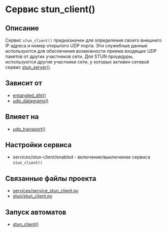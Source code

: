 # Сервис stun_client()


## Описание
Сервис `stun_client()` предназначен для определения своего внешнего IP адреса и 
номер открытого UDP порта. 
Эти служебные данные используются для обеспечения возможности приема входящих UDP пакетов 
от других участников сети.
Для STUN процедуры, используются другие участники сети, у которых активен сетевой сервис 
[stun_server()](services/service_stun_server.md).


## Зависит от
* [entangled_dht()](services/service_entangled_dht.md)
* [udp_datagrams()](services/service_udp_datagrams.md)


## Влияет на
* [udp_transport()](services/service_udp_transport.md)


## Настройки сервиса
* services/stun-client/enabled - включение/выключение сервиса `stun_client()`


## Связанные файлы проекта
* [services/service_stun_client.py](services/service_stun_client.py)
* [stun/stun_client.py](stun/stun_client.py)


## Запуск автоматов
* [stun_client()](stun/stun_client.md)


